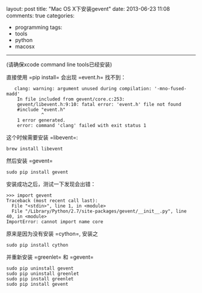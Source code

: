 layout: post
title: "Mac OS X下安装gevent"
date: 2013-06-23 11:08
comments: true
categories: 
  - programming
tags: 
  - tools
  - python
  - macosx
---

(请确保xcode command line tools已经安装)

直接使用 =pip install= 会出现 =event.h= 找不到：

```
   clang: warning: argument unused during compilation: '-mno-fused-madd'
    In file included from gevent/core.c:253:
    gevent/libevent.h:9:10: fatal error: 'event.h' file not found
    #include "event.h"
             ^
    1 error generated.
    error: command 'clang' failed with exit status 1
```

这个时候需要安装 =libevent=:

```
brew install libevent
```

然后安装 =gevent=
```
sudo pip install gevent
```

安装成功之后，测试一下发现会出错：

```
>>> import gevent
Traceback (most recent call last):
  File "<stdin>", line 1, in <module>
  File "/Library/Python/2.7/site-packages/gevent/__init__.py", line 40, in <module>
ImportError: cannot import name core
```

原来是因为没有安装 =cython=, 安装之

```
sudo pip install cython
```

并重新安装 =greenlet= 和 =gevent=
```
sudo pip uninstall gevent
sudo pip uninstall greenlet
sudo pip install greenlet
sudo pip install gevent
```

